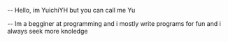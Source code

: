 -- Hello, im YuichiYH but you can call me Yu

-- Im a begginer at programming and i mostly write programs for fun and i always seek more knoledge 
